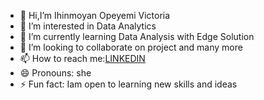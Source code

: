 - 👋 Hi,I’m Ihinmoyan Opeyemi Victoria
- 👀 I’m interested in Data Analytics
- 🌱 I’m currently learning Data Analysis with Edge Solution
- 💞️ I’m looking to collaborate on project and many more
- 📫 How to reach me:[LINKEDIN](https://www.linkedin.com/in/opeyemi-ihinmoyan-4036b2167/)
- 😄 Pronouns: she
- ⚡ Fun fact: Iam open to learning new skills and ideas

<!---
opssy2024/opssy2024 is a ✨ special ✨ repository because its `README.md` (this file) appears on your GitHub profile.
You can click the Preview link to take a look at your changes.
--->
